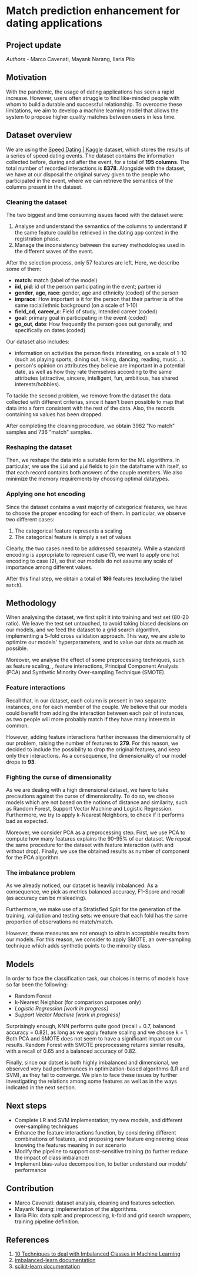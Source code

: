 # Match prediction enhancement for dating applications

## Project update

_Authors_ - Marco Cavenati, Mayank Narang, Ilaria Pilo

## Motivation
With the pandemic, the usage of dating applications has seen a rapid increase. However, users often struggle to find like-minded people with whom to build a durable and successful relationship. To overcome these limitations, we aim to develop a machine learning model that allows the system to propose higher quality matches between users in less time.

## Dataset overview
We are using the [Speed Dating | Kaggle](https://www.kaggle.com/datasets/whenamancodes/speed-dating) dataset, which stores the results of a series of speed dating events. The dataset contains the information collected before, during and after the event, for a total of __195 columns__. The total number of recorded interactions is __8378__. Alongside with the dataset, we have at our disposal the original survey given to the people who participated in the event, where we can retrieve the semantics of the columns present in the dataset.

### Cleaning the dataset
The two biggest and time consuming issues faced with the dataset were:
1. Analyse and understand the semantics of the columns to understand if the same feature could be retrieved in the dating app context in the registration phase.
2. Manage the inconsistency between the survey methodologies used in the different waves of the event.

After the selection process, only 57 features are left. Here, we describe some of them:
- __match__: match (label of the model)
- __iid__, __pid__: id of the person participating in the event; partner id
- __gender__, __age__, __race__: gender, age and ethnicity (coded) of the person
- __imprace__: How important is it for the person that their partner is of the same racial/ethnic background (on a scale of 1-10)
- __field_cd__, __career_c__: Field of study, Intended career (coded)
- __goal__: primary goal in participating in the event (coded)
- __go_out__, __date__: How frequently the person goes out generally, and specifically on dates (coded)

Our dataset also includes:
- information on activities the person finds interesting, on a scale of 1-10 (such as playing sports, dining out, hiking, dancing, reading, music...).
- person's opinion on attributes they believe are important in a potential date, as well as how they rate themselves according to the same attributes (attractive, sincere, intelligent, fun, ambitious, has shared interests/hobbies).

To tackle the second problem, we remove from the dataset the data collected with different criterias, since it hasn't been possible to map that data into a form consistent with the rest of the data. Also, the records containing `NA` values has been dropped.

After completing the cleaning procedure, we obtain 3982 "No match" samples and 736 "match" samples.

### Reshaping the dataset
Then, we reshape the data into a suitable form for the ML algorithms.
In particular, we use the `iid` and `pid` fields to join the dataframe with itself, so that each record contains both answers of the couple members. We also minimize the memory requirements by choosing optimal datatypes.

### Applying one hot encoding
Since the dataset contains a vast majority of categorical features, we have to choose the proper encoding for each of them. In particular, we observe two different cases:
1. The categorical feature represents a scaling
2. The categorical feature is simply a set of values

Clearly, the two cases need to be addressed separately. While a standard encoding is appropriate to represent case (1), we want to apply one hot encoding to case (2), so that our models do not assume any scale of importance among different values.

After this final step, we obtain a total of __186__ features (excluding the label `match`).

## Methodology
When analysing the dataset, we first split it into training and test set (80-20 ratio). We leave the test set untouched, to avoid taking biased decisions on our models, and we feed the dataset to a grid search algorithm, implementing a 5-fold cross validation approach. This way, we are able to optimize our models' hyperparameters, and to value our data as much as possible.

Moreover, we analyse the effect of some preprocessing techniques, such as feature scaling, , feature interactions, Principal Component Analysis (PCA) and Synthetic Minority Over-sampling Technique (SMOTE).

### Feature interactions
Recall that, in our dataset, each column is present in two separate instances, one for each member of the couple. We believe that our models could benefit from adding the interaction between each pair of instances, as two people will more probably match if they have many interests in common.

However, adding feature interactions further increases the dimensionality of our problem, raising the number of features to __279__. For this reason, we decided to include the possibility to drop the original features, and keep only their interactions. As a consequence, the dimensionality of our model drops to __93__.

### Fighting the curse of dimensionality
As we are dealing with a high dimensional dataset, we have to take precautions against the curse of dimensionality. To do so, we choose models which are not based on the notions of distance and similarity, such as Random Forest, Support Vector Machine and Logistic Regression. Furthermore, we try to apply k-Nearest Neighbors, to check if it performs bad as expected.

Moreover, we consider PCA as a preprocessing step. First, we use PCA to compute how many features explains the 90-95% of our dataset. We repeat the same procedure for the dataset with feature interaction (with and without drop). Finally, we use the obtained results as number of component for the PCA algorithm.

### The imbalance problem
As we already noticed, our dataset is heavily imbalanced. As a consequence, we pick as metrics balanced accuracy, F1-Score and recall (as accuracy can be misleading).

Furthermore, we make use of a Stratisfied Split for the generation of the training, validation and testing sets:  we ensure that each fold has the same proportion of observations no match/match.

However, these measures are not enough to obtain acceptable results from our models. For this reason, we consider to apply SMOTE, an over-sampling technique which adds synthetic points to the minority class.

## Models
In order to face the classification task, our choices in terms of models have so far been the following:   
- Random Forest
- k-Nearest Neighbor (for comparison purposes only) 
- _Logistic Regression [work in progress]_  
- _Support Vector Machine [work in progress]_ 

Surprisingly enough, KNN performs quite good (recall = 0.7, balanced accuracy = 0.82), as long as we apply feature scaling and we choose k = 1. Both PCA and SMOTE does not seem to have a significant impact on our results. Random Forest with SMOTE preprocessing returns similar results, with a recall of 0.65 and a balanced accuracy of 0.82.

Finally, since our datset is both highly imbalanced and dimensional, we observed very bad performances in optimization-based algorithms (LR and SVM), as they fail to converge. We plan to face these issues by further investigating the relations among some features as well as in the ways indicated in the next section.

## Next steps
- Complete LR and SVM implementation; try new models, and different over-sampling techniques
- Enhance the feature interactions function, by considering different combinations of features, and proposing new feature engineering ideas knowing the features meaning in our scenario
- Modify the pipeline to support cost-sensitive training (to further reduce the impact of class imbalance)
- Implement bias-value decomposition, to better understand our models' performance

## Contribution
- Marco Cavenati: dataset analysis, cleaning and features selection.
- Mayank Narang: implementation of the algorithms.
- Ilaria Pilo: data split and preprocessing, k-fold and grid search wrappers, training pipeline definition.

## References
1. [10 Techniques to deal with Imbalanced Classes in Machine Learning](https://www.analyticsvidhya.com/blog/2020/07/10-techniques-to-deal-with-class-imbalance-in-machine-learning/)
2. [imbalanced-learn documentation](https://imbalanced-learn.org/stable/index.html)
3. [scikit-learn documentation](https://scikit-learn.org/stable/index.html)
